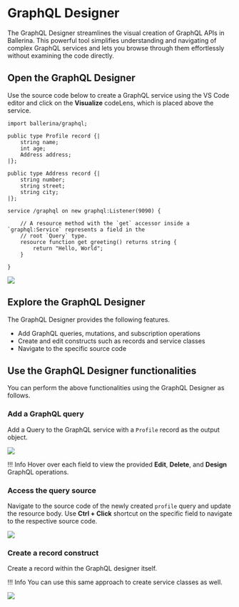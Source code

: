 # GraphQL Designer

The GraphQL Designer streamlines the visual creation of GraphQL APIs in Ballerina. This powerful tool simplifies understanding and navigating of complex GraphQL services and lets you browse through them effortlessly without examining the code directly.

## Open the GraphQL Designer 

Use the source code below to create a GraphQL service using the VS Code editor and click on the **Visualize** codeLens, which is placed above the service. 

```ballerina
import ballerina/graphql;

public type Profile record {|
    string name;
    int age;
    Address address;
|};

public type Address record {|
    string number;
    string street;
    string city;
|};

service /graphql on new graphql:Listener(9090) {

    // A resource method with the `get` accessor inside a `graphql:Service` represents a field in the
    // root `Query` type.
    resource function get greeting() returns string {
        return "Hello, World";
    }

}
```

<img src="https://wso2.com/ballerina/vscode/docs/img/visual-programming/graphql-designer/visualizes.gif" class="cInlineImage-full"/>

## Explore the GraphQL Designer 

The GraphQL Designer provides the following features.

- Add GraphQL queries, mutations, and subscription operations
- Create and edit constructs such as records and service classes
- Navigate to the specific source code

## Use the GraphQL Designer functionalities

You can perform the above functionalities using the GraphQL Designer as follows.

### Add a GraphQL query

Add a Query to the GraphQL service with a `Profile` record as the output object.

<img src="https://wso2.com/ballerina/vscode/docs/img/visual-programming/graphql-designer/query-creation.gif" class="cInlineImage-full"/>

!!! Info
    Hover over each field to view the provided **Edit**, **Delete**, and **Design** GraphQL operations. 

### Access the query source

Navigate to the source code of the newly created `profile` query and update the resource body. Use **Ctrl + Click** shortcut on the specific field to navigate to the respective source code. 

<img src="https://wso2.com/ballerina/vscode/docs/img/visual-programming/graphql-designer/navigate.gif" class="cInlineImage-full"/>

### Create a record construct

Create a record within the GraphQL designer itself.

!!! Info
    You can use this same approach to create service classes as well.

<img src="https://wso2.com/ballerina/vscode/docs/img/visual-programming/graphql-designer/add-new-construct.gif" class="cInlineImage-full"/>
